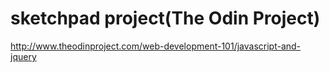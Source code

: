 # sketchpad project(The Odin Project)
http://www.theodinproject.com/web-development-101/javascript-and-jquery
